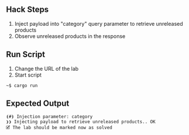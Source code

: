 ## Hack Steps

1. Inject payload into "category" query parameter to retrieve unreleased products
2. Observe unreleased products in the response

## Run Script

1. Change the URL of the lab
2. Start script

```
~$ cargo run
```

## Expected Output

```
⦗#⦘ Injection parameter: category
❯❯ Injecting payload to retrieve unreleased products.. OK
🗹 The lab should be marked now as solved
```
